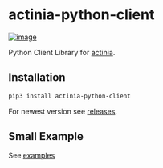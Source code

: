 # actinia-python-client

[![image](https://img.shields.io/conda/vn/conda-forge/actinia-python-client.svg)](https://anaconda.org/conda-forge/actinia-python-client)

Python Client Library for [actinia](https://actinia.mundialis.de/).

## Installation

```bash
pip3 install actinia-python-client
```

For newest version see [releases](https://github.com/actinia-org/actinia-python-client/releases).


## Small Example

See [examples](https://actinia-org.github.io/actinia-python-client/03_quickstart)
